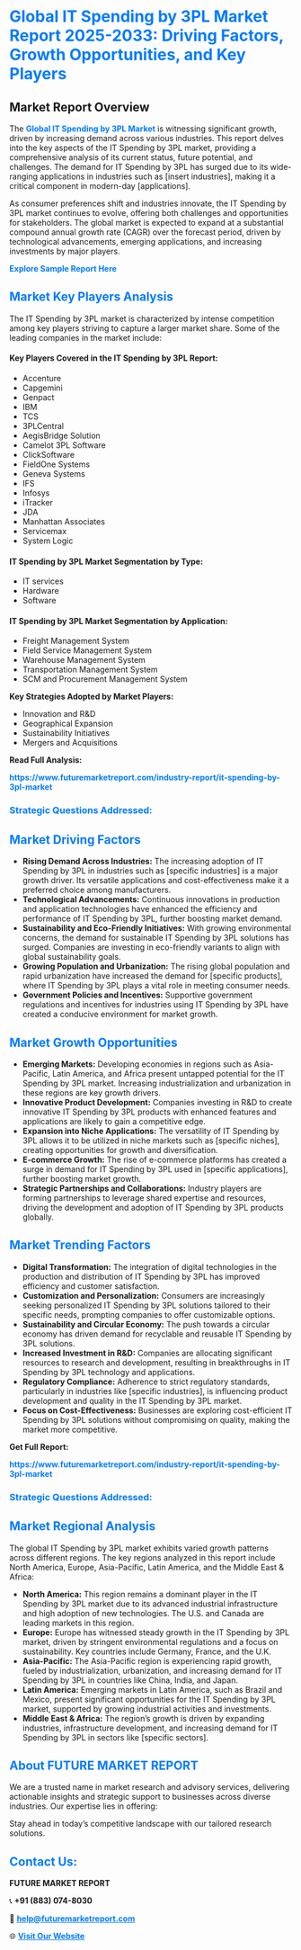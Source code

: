 <h1 style="color: #007BFF;">Global IT Spending by 3PL Market Report 2025-2033: Driving Factors, Growth Opportunities, and Key Players</h1>

<section id="overview">
<h2>Market Report Overview</h2>
<p>The <a href="https://www.futuremarketreport.com/industry-report/it-spending-by-3pl-market" style="color: #007BFF; text-decoration: none;"><strong>Global IT Spending by 3PL Market</strong></a> is witnessing significant growth, driven by increasing demand across various industries. This report delves into the key aspects of the IT Spending by 3PL market, providing a comprehensive analysis of its current status, future potential, and challenges. The demand for IT Spending by 3PL has surged due to its wide-ranging applications in industries such as [insert industries], making it a critical component in modern-day [applications].</p>
<p>As consumer preferences shift and industries innovate, the IT Spending by 3PL market continues to evolve, offering both challenges and opportunities for stakeholders. The global market is expected to expand at a substantial compound annual growth rate (CAGR) over the forecast period, driven by technological advancements, emerging applications, and increasing investments by major players.</p>
</section>

<section id="overview">
<p><a href="https://www.futuremarketreport.com/request-sample/reportId=63495" style="color: #007BFF; text-decoration: none;"><strong>Explore Sample Report Here</strong></a></p>
</section>

<section id="key-players">
<h2 style="color: #007BFF;">Market Key Players Analysis</h2>
<p>The IT Spending by 3PL market is characterized by intense competition among key players striving to capture a larger market share. Some of the leading companies in the market include:</p>
<h4>Key Players Covered in the IT Spending by 3PL Report:</h4>
<ul><li>Accenture</li><li>Capgemini</li><li>Genpact</li><li>IBM</li><li>TCS</li><li>3PLCentral</li><li>AegisBridge Solution</li><li>Camelot 3PL Software</li><li>ClickSoftware</li><li>FieldOne Systems</li><li>Geneva Systems</li><li>IFS</li><li>Infosys</li><li>iTracker</li><li>JDA</li><li>Manhattan Associates</li><li>Servicemax</li><li>System Logic</li></ul>
<h4>IT Spending by 3PL Market Segmentation by Type:</h4>
<ul><li>IT services</li><li>Hardware</li><li>Software</li></ul>

<h4>IT Spending by 3PL Market Segmentation by Application:</h4>
<ul><li>Freight Management System</li><li>Field Service Management System</li><li>Warehouse Management System</li><li>Transportation Management System</li><li>SCM and Procurement Management System</li></ul>
<p><strong>Key Strategies Adopted by Market Players:</strong></p>
<ul>
<li>Innovation and R&D</li>
<li>Geographical Expansion</li>
<li>Sustainability Initiatives</li>
<li>Mergers and Acquisitions</li>
</ul>
</section>

<section>
<p><strong>Read Full Analysis: </strong></p><a href="https://www.futuremarketreport.com/industry-report/it-spending-by-3pl-market" style="color: #007BFF; text-decoration: none;"><strong>https://www.futuremarketreport.com/industry-report/it-spending-by-3pl-market</strong></a>
<h3 style="color: #007BFF;">Strategic Questions Addressed:</h3>
</section>

<section id="driving-factors">
<h2 style="color: #007BFF;">Market Driving Factors</h2>
<ul>
<li><strong>Rising Demand Across Industries:</strong> The increasing adoption of IT Spending by 3PL in industries such as [specific industries] is a major growth driver. Its versatile applications and cost-effectiveness make it a preferred choice among manufacturers.</li>
<li><strong>Technological Advancements:</strong> Continuous innovations in production and application technologies have enhanced the efficiency and performance of IT Spending by 3PL, further boosting market demand.</li>
<li><strong>Sustainability and Eco-Friendly Initiatives:</strong> With growing environmental concerns, the demand for sustainable IT Spending by 3PL solutions has surged. Companies are investing in eco-friendly variants to align with global sustainability goals.</li>
<li><strong>Growing Population and Urbanization:</strong> The rising global population and rapid urbanization have increased the demand for [specific products], where IT Spending by 3PL plays a vital role in meeting consumer needs.</li>
<li><strong>Government Policies and Incentives:</strong> Supportive government regulations and incentives for industries using IT Spending by 3PL have created a conducive environment for market growth.</li>
</ul>
</section>

<section id="growth-opportunities">
<h2 style="color: #007BFF;">Market Growth Opportunities</h2>
<ul>
<li><strong>Emerging Markets:</strong> Developing economies in regions such as Asia-Pacific, Latin America, and Africa present untapped potential for the IT Spending by 3PL market. Increasing industrialization and urbanization in these regions are key growth drivers.</li>
<li><strong>Innovative Product Development:</strong> Companies investing in R&D to create innovative IT Spending by 3PL products with enhanced features and applications are likely to gain a competitive edge.</li>
<li><strong>Expansion into Niche Applications:</strong> The versatility of IT Spending by 3PL allows it to be utilized in niche markets such as [specific niches], creating opportunities for growth and diversification.</li>
<li><strong>E-commerce Growth:</strong> The rise of e-commerce platforms has created a surge in demand for IT Spending by 3PL used in [specific applications], further boosting market growth.</li>
<li><strong>Strategic Partnerships and Collaborations:</strong> Industry players are forming partnerships to leverage shared expertise and resources, driving the development and adoption of IT Spending by 3PL products globally.</li>
</ul>
</section>

<section id="trending-factors">
<h2 style="color: #007BFF;">Market Trending Factors</h2>
<ul>
<li><strong>Digital Transformation:</strong> The integration of digital technologies in the production and distribution of IT Spending by 3PL has improved efficiency and customer satisfaction.</li>
<li><strong>Customization and Personalization:</strong> Consumers are increasingly seeking personalized IT Spending by 3PL solutions tailored to their specific needs, prompting companies to offer customizable options.</li>
<li><strong>Sustainability and Circular Economy:</strong> The push towards a circular economy has driven demand for recyclable and reusable IT Spending by 3PL solutions.</li>
<li><strong>Increased Investment in R&D:</strong> Companies are allocating significant resources to research and development, resulting in breakthroughs in IT Spending by 3PL technology and applications.</li>
<li><strong>Regulatory Compliance:</strong> Adherence to strict regulatory standards, particularly in industries like [specific industries], is influencing product development and quality in the IT Spending by 3PL market.</li>
<li><strong>Focus on Cost-Effectiveness:</strong> Businesses are exploring cost-efficient IT Spending by 3PL solutions without compromising on quality, making the market more competitive.</li>
</ul>
</section>

<section>
<p><strong>Get Full Report: </strong></p><a href="https://www.futuremarketreport.com/industry-report/it-spending-by-3pl-market" style="color: #007BFF; text-decoration: none;"><strong>https://www.futuremarketreport.com/industry-report/it-spending-by-3pl-market</strong></a>
<h3 style="color: #007BFF;">Strategic Questions Addressed:</h3>
</section>


<section id="regional-analysis">
<h2 style="color: #007BFF;">Market Regional Analysis</h2>
<p>The global IT Spending by 3PL market exhibits varied growth patterns across different regions. The key regions analyzed in this report include North America, Europe, Asia-Pacific, Latin America, and the Middle East & Africa:</p>
<ul>
<li><strong>North America:</strong> This region remains a dominant player in the IT Spending by 3PL market due to its advanced industrial infrastructure and high adoption of new technologies. The U.S. and Canada are leading markets in this region.</li>
<li><strong>Europe:</strong> Europe has witnessed steady growth in the IT Spending by 3PL market, driven by stringent environmental regulations and a focus on sustainability. Key countries include Germany, France, and the U.K.</li>
<li><strong>Asia-Pacific:</strong> The Asia-Pacific region is experiencing rapid growth, fueled by industrialization, urbanization, and increasing demand for IT Spending by 3PL in countries like China, India, and Japan.</li>
<li><strong>Latin America:</strong> Emerging markets in Latin America, such as Brazil and Mexico, present significant opportunities for the IT Spending by 3PL market, supported by growing industrial activities and investments.</li>
<li><strong>Middle East & Africa:</strong> The region’s growth is driven by expanding industries, infrastructure development, and increasing demand for IT Spending by 3PL in sectors like [specific sectors].</li>
</ul>
</section>

<footer>
<h2 style="color: #007BFF;">About FUTURE MARKET REPORT</h2>
<p>We are a trusted name in market research and advisory services, delivering actionable insights and strategic support to businesses across diverse industries. Our expertise lies in offering:</p>

<p>Stay ahead in today’s competitive landscape with our tailored research solutions.</p>

<h2 style="color: #007BFF;">Contact Us:</h2>
<p><strong>FUTURE MARKET REPORT</strong></p>
<p>📞 <strong>+91 (883) 074-8030</strong></p>
<p>📧 <strong><a href="mailto:help@futuremarketreport.com" style="color: #007BFF;">help@futuremarketreport.com</a></strong></p>
<p>🌐 <strong><a href="https://www.futuremarketreport.com/" style="color: #007BFF;">Visit Our Website</a></strong></p>
</footer>